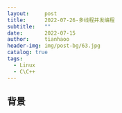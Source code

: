 ```yaml
---
layout:     post
title:      2022-07-26-多线程并发编程
subtitle:   ""
date:       2022-07-15
author:     tianhaoo
header-img: img/post-bg/63.jpg
catalog: true
tags:
  - Linux
  - C\C++
---
```


## 背景



